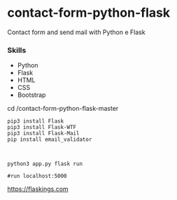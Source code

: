 # contact-form-python-flask
Contact form and send mail with Python e Flask

### Skills

* Python
* Flask
* HTML
* CSS
* Bootstrap

cd /contact-form-python-flask-master

```shell
pip3 install Flask
pip3 install Flask-WTF
pip3 install Flask-Mail
pip install email_validator



python3 app.py flask run

#run localhost:5000

```

https://flaskings.com